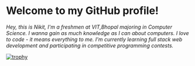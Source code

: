 # Welcome to my GitHub profile!


*Hey, this is Nikit, I'm a freshmen at VIT,Bhopal majoring in Computer Science. I wanna gain as much knowledge as I can about computers. I love to code - it means everything to me.
I'm currently learning full stack web development and participating in competitive programming contests.*


[![trophy](https://github-profile-trophy.vercel.app/?username=sudo-nick16)](https://github.com/ryo-ma/github-profile-trophy)
